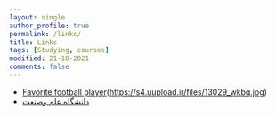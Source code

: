 ```yaml
---
layout: single
author_profile: true
permalink: /links/
title: Links
tags: [Studying, courses]
modified: 21-10-2021
comments: false
---
```



* [Favorite football player](https://www.cristianoronaldo.com/#cr7)(https://s4.uupload.ir/files/13029_wkbq.jpg)
* [دانشگاه علم وصنعت](http://www.iust.ac.ir)

